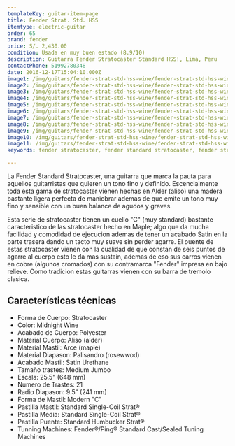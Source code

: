 ```yaml
---
templateKey: guitar-item-page
title: Fender Strat. Std. HSS
itemtype: electric-guitar
order: 65
brand: fender
price: S/. 2,430.00
condition: Usada en muy buen estado (8.9/10)
description: Guitarra Fender Stratocaster Standard HSS!, Lima, Peru
contactPhone: 51992780348
date: 2016-12-17T15:04:10.000Z
image1: /img/guitars/fender-strat-std-hss-wine/fender-strat-std-hss-wine-01.jpg
image2: /img/guitars/fender-strat-std-hss-wine/fender-strat-std-hss-wine-02.jpg
image3: /img/guitars/fender-strat-std-hss-wine/fender-strat-std-hss-wine-03.jpg
image4: /img/guitars/fender-strat-std-hss-wine/fender-strat-std-hss-wine-04.jpg
image5: /img/guitars/fender-strat-std-hss-wine/fender-strat-std-hss-wine-05.jpg
image6: /img/guitars/fender-strat-std-hss-wine/fender-strat-std-hss-wine-06.jpg
image7: /img/guitars/fender-strat-std-hss-wine/fender-strat-std-hss-wine-07.jpg
image8: /img/guitars/fender-strat-std-hss-wine/fender-strat-std-hss-wine-08.jpg
image9: /img/guitars/fender-strat-std-hss-wine/fender-strat-std-hss-wine-09.jpg
image10: /img/guitars/fender-strat-std-hss-wine/fender-strat-std-hss-wine-10.jpg
image11: /img/guitars/fender-strat-std-hss-wine/fender-strat-std-hss-wine-11.jpg
keywords: fender stratocaster, fender standard stratocaster, fender stratocaster hss, fender stratocaster standard HSS

---
```

La Fender Standard Stratocaster, una guitarra que marca la pauta para aquellos guitarristas que quieren un tono fino y definido. Escencialmente toda esta gama de stratocaster vienen hechas en Alder (aliso) una madera bastante ligera perfecta de maniobrar ademas de que emite un tono muy fino y sensible con un buen balance de agudos y graves.

Esta serie de stratocaster tienen un cuello "C" (muy standard) bastante caracteristico de las stratocaster hecho en Maple; algo que da mucha facilidad y comodidad de ejecucion ademas de tener un acabado Satin en la parte trasera dando un tacto muy suave sin perder agarre. El puente de estas stratocaster vienen con la cualidad de que constan de seis puntos de agarre al cuerpo esto le da mas sustain, ademas de eso sus carros vienen en cobre (algunos cromados) con su contramarca "Fender" impresa en bajo relieve. Como tradicion estas guitarras vienen con su barra de tremolo clasica.

## Características técnicas

* Forma de Cuerpo: Stratocaster
* Color: Midnight Wine
* Acabado de Cuerpo: Polyester
* Material Cuerpo: Aliso (alder)
* Material Mastil: Arce (maple)
* Material Diapason: Palisandro (rosewwod)
* Acabado Mastil: Satin Urethane
* Tamaño trastes: Medium Jumbo
* Escala: 25.5" (648 mm)
* Numero de Trastes: 21
* Radio Diapason: 9.5" (241 mm)
* Forma de Mastil: Modern "C"
* Pastilla Mastil: Standard Single-Coil Strat®
* Pastilla Media: Standard Single-Coil Strat®
* Pastilla Puente: Standard Humbucker Strat®
* Tunning Machines: Fender®/Ping® Standard Cast/Sealed Tuning Machines